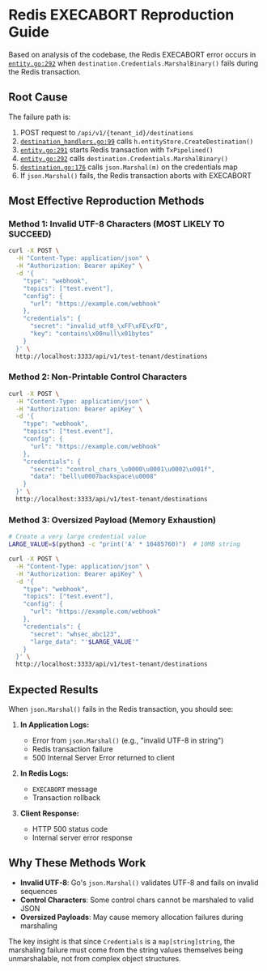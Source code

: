 # Redis EXECABORT Reproduction Guide

Based on analysis of the codebase, the Redis EXECABORT error occurs in [`entity.go:292`](internal/models/entity.go:292) when `destination.Credentials.MarshalBinary()` fails during the Redis transaction.

## Root Cause

The failure path is:
1. POST request to `/api/v1/{tenant_id}/destinations` 
2. [`destination_handlers.go:99`](internal/services/api/destination_handlers.go:99) calls `h.entityStore.CreateDestination()`
3. [`entity.go:291`](internal/models/entity.go:291) starts Redis transaction with `TxPipelined()`  
4. [`entity.go:292`](internal/models/entity.go:292) calls `destination.Credentials.MarshalBinary()`
5. [`destination.go:176`](internal/models/destination.go:176) calls `json.Marshal(m)` on the credentials map
6. If `json.Marshal()` fails, the Redis transaction aborts with EXECABORT

## Most Effective Reproduction Methods

### Method 1: Invalid UTF-8 Characters (MOST LIKELY TO SUCCEED)

```bash
curl -X POST \
  -H "Content-Type: application/json" \
  -H "Authorization: Bearer apiKey" \
  -d '{
    "type": "webhook",
    "topics": ["test.event"],  
    "config": {
      "url": "https://example.com/webhook"
    },
    "credentials": {
      "secret": "invalid_utf8_\xFF\xFE\xFD",
      "key": "contains\x00null\x01bytes"
    }
  }' \
  http://localhost:3333/api/v1/test-tenant/destinations
```

### Method 2: Non-Printable Control Characters

```bash
curl -X POST \
  -H "Content-Type: application/json" \
  -H "Authorization: Bearer apiKey" \
  -d '{
    "type": "webhook", 
    "topics": ["test.event"],
    "config": {
      "url": "https://example.com/webhook"
    },
    "credentials": {
      "secret": "control_chars_\u0000\u0001\u0002\u001f",
      "data": "bell\u0007backspace\u0008"  
    }
  }' \
  http://localhost:3333/api/v1/test-tenant/destinations
```

### Method 3: Oversized Payload (Memory Exhaustion)

```bash
# Create a very large credential value
LARGE_VALUE=$(python3 -c "print('A' * 10485760)")  # 10MB string

curl -X POST \
  -H "Content-Type: application/json" \
  -H "Authorization: Bearer apiKey" \
  -d '{
    "type": "webhook",
    "topics": ["test.event"],
    "config": {
      "url": "https://example.com/webhook"
    },
    "credentials": {
      "secret": "whsec_abc123",
      "large_data": "'$LARGE_VALUE'"
    }
  }' \
  http://localhost:3333/api/v1/test-tenant/destinations
```

## Expected Results

When `json.Marshal()` fails in the Redis transaction, you should see:

1. **In Application Logs:**
   - Error from `json.Marshal()` (e.g., "invalid UTF-8 in string")
   - Redis transaction failure
   - 500 Internal Server Error returned to client

2. **In Redis Logs:**
   - `EXECABORT` message 
   - Transaction rollback

3. **Client Response:**
   - HTTP 500 status code
   - Internal server error response

## Why These Methods Work

- **Invalid UTF-8**: Go's `json.Marshal()` validates UTF-8 and fails on invalid sequences
- **Control Characters**: Some control chars cannot be marshaled to valid JSON
- **Oversized Payloads**: May cause memory allocation failures during marshaling

The key insight is that since `Credentials` is a `map[string]string`, the marshaling failure must come from the string values themselves being unmarshalable, not from complex object structures.